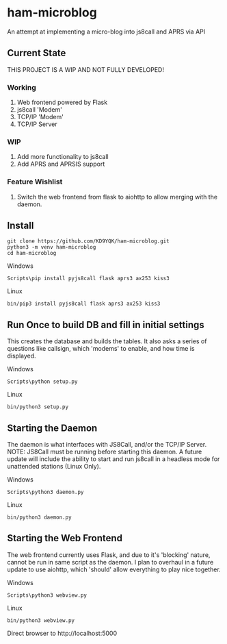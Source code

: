 # ham-microblog
An attempt at implementing a micro-blog into js8call and APRS via API

## Current State
THIS PROJECT IS A WIP AND NOT FULLY DEVELOPED!

### Working
1) Web frontend powered by Flask
2) js8call 'Modem'
3) TCP/IP 'Modem'
4) TCP/IP Server

### WIP
1) Add more functionality to js8call
2) Add APRS and APRSIS support

### Feature Wishlist
1) Switch the web frontend from flask to aiohttp to allow merging with the daemon.

## Install
```
git clone https://github.com/KD9YQK/ham-microblog.git
python3 -m venv ham-microblog
cd ham-microblog
```

Windows

```
Scripts\pip install pyjs8call flask aprs3 ax253 kiss3
```

Linux

```
bin/pip3 install pyjs8call flask aprs3 ax253 kiss3
```

## Run Once to build DB and fill in initial settings
This creates the database and builds the tables. It also asks a series of questions like callsign, which 'modems' to enable, and how time is displayed.

Windows

```
Scripts\python setup.py
```

Linux

```
bin/python3 setup.py
```

## Starting the Daemon
The daemon is what interfaces with JS8Call, and/or the TCP/IP Server. NOTE: JS8Call must be running before starting this daemon. A future update will include the ability to start and run js8call in a headless mode for unattended stations (Linux Only).

Windows

```
Scripts\python3 daemon.py
```

Linux

```
bin/python3 daemon.py
```

## Starting the Web Frontend
The web frontend currently uses Flask, and due to it's 'blocking' nature, cannot be run in same script as the daemon. I plan to overhaul in a future update to use aiohttp, which 'should' allow everything to play nice together.

Windows

```
Scripts\python3 webview.py
```

Linux

```
bin/python3 webview.py
```

Direct browser to http://localhost:5000
